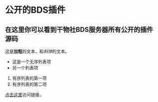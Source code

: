 # 公开的BDS插件
## 在这里你可以看到干物社BDS服务器所有公开的插件源码

这是**加粗**的文本，和*斜体*的文本。

- 这是一个无序列表项
- 另一个列表项

1. 有序列表的第一项
2. 有序列表的第二项

[点击这里](https://example.com)访问链接。
